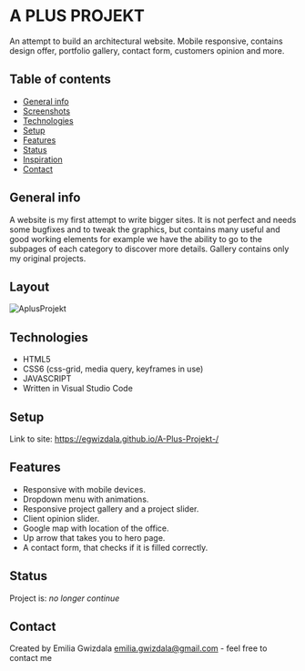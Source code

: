 # A PLUS PROJEKT
An attempt to build an architectural website. Mobile responsive, contains design offer, portfolio gallery, contact form, customers opinion and more.

## Table of contents
* [General info](#general-info)
* [Screenshots](#screenshots)
* [Technologies](#technologies)
* [Setup](#setup)
* [Features](#features)
* [Status](#status)
* [Inspiration](#inspiration)
* [Contact](#contact)

## General info
A website is my first attempt to write bigger sites. It is not perfect and needs some bugfixes and to tweak the graphics, but contains many useful and good working elements for example we have the ability to go to the subpages of each category to discover more details.
Gallery contains only my original projects.

## Layout
![AplusProjekt](./imgAplusProjekt.png)

## Technologies
* HTML5
* CSS6 (css-grid, media query, keyframes in use)
* JAVASCRIPT
* Written in Visual Studio Code

## Setup
Link to site:
https://egwizdala.github.io/A-Plus-Projekt-/

## Features
* Responsive with mobile devices.
* Dropdown menu with animations.
* Responsive project gallery and a project slider.
* Client opinion slider.
* Google map with location of the office.
*  Up arrow that takes you to hero page.
* A contact form, that checks if it is filled correctly.

## Status
Project is: _no longer continue_

## Contact
Created by Emilia Gwizdala [emilia.gwizdala@gmail.com](https://www.flynerd.pl/) - feel free to contact me
